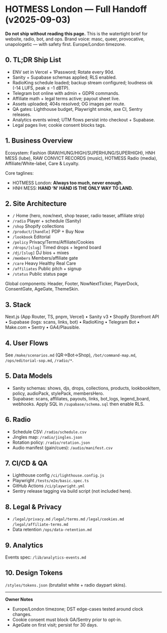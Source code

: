 # HOTMESS London — Full Handoff (v2025-09-03)

**Do not ship without reading this page.** This is the watertight brief for website, radio, bot, and ops. 
Brand voice: masc, queer, provocative, unapologetic — with safety first. Europe/London timezone.

## 0. TL;DR Ship List
- ENV set in Vercel + 1Password; Rotate every 90d.
- Sanity + Supabase schemas applied; RLS enabled.
- RadioKing schedule loaded; backup stream configured; loudness ok (-14 LUFS, peak ≤ -1 dBTP).
- Telegram bot online with admin + GDPR commands.
- Affiliate math + legal terms active; payout sheet live.
- Assets uploaded; 404s resolved; OG images per route.
- QA gates: Lighthouse budget, Playwright smoke, axe CI, Sentry releases.
- Analytics events wired; UTM flows persist into checkout + Supabase.
- Legal pages live; cookie consent blocks tags.

## 1. Business Overview
Ecosystem: Fashion (RAW/HUNG/HIGH/SUPERHUNG/SUPERHIGH), HNH MESS (lube), RAW CONVICT RECORDS (music), HOTMESS Radio (media), Affiliate/White-label, Care & Loyalty.

Core taglines:
- HOTMESS London: **Always too much, never enough.**
- HNH MESS: **HAND ‘N’ HAND IS THE ONLY WAY TO LAND.**

## 2. Site Architecture
- `/` Home (hero, now/next, shop teaser, radio teaser, affiliate strip)
- `/radio` Player + schedule (Sanity)
- `/shop` Shopify collections
- `/product/[handle]` PDP + Buy Now
- `/lookbook` Editorial
- `/policy` Privacy/Terms/Affiliate/Cookies
- `/drops/[slug]` Timed drops + legend board
- `/dj/[slug]` DJ bios + mixes
- `/members` Members/affiliate gate
- `/care` Heavy Healthy Real Care
- `/affiliates` Public pitch + signup
- `/status` Public status page

Global components: Header, Footer, NowNextTicker, PlayerDock, ConsentGate, AgeGate, ThemeSkin.

## 3. Stack
Next.js (App Router, TS, pnpm, Vercel) • Sanity v3 • Shopify Storefront API • Supabase (logs: scans, links, bot) • RadioKing • Telegram Bot • Make.com • Sentry • GA4/Plausible.

## 4. User Flows
See `/make/scenarios.md` (QR→Bot→Shop), `/bot/command-map.md`, `/ops/editorial-sop.md`, `/radio/*`.

## 5. Data Models
- Sanity schemas: shows, djs, drops, collections, products, lookbookItem, policy, audioPack, stylePack, membersHero.
- Supabase: scans, affiliates, payouts, links, bot_logs, legend_board, webhooks.
Apply SQL in `/supabase/schema.sql` then enable RLS.

## 6. Radio
- Schedule CSV: `/radio/schedule.csv`
- Jingles map: `/radio/jingles.json`
- Rotation policy: `/radio/rotation.json`
- Audio manifest (gain/cues): `/audio/manifest.csv`

## 7. CI/CD & QA
- Lighthouse config `/ci/lighthouse.config.js`
- Playwright `/tests/e2e/basic.spec.ts`
- GitHub Actions `/ci/playwright.yml`
- Sentry release tagging via build script (not included here).

## 8. Legal & Privacy
- `/legal/privacy.md` `/legal/terms.md` `/legal/cookies.md` `/legal/affiliate-terms.md`
- Data retention `/ops/data-retention.md`

## 9. Analytics
Events spec: `/lib/analytics-events.md`

## 10. Design Tokens
`/styles/tokens.json` (brutalist white + radio daypart skins).

---
**Owner Notes**
- Europe/London timezone; DST edge-cases tested around clock changes.
- Cookie consent must block GA/Sentry prior to opt-in.
- AgeGate on first visit; persist for 30 days.

